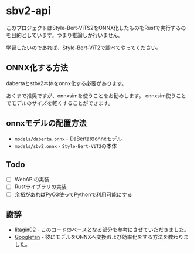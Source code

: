 # sbv2-api
このプロジェクトはStyle-Bert-ViTS2をONNX化したものをRustで実行するのを目的としています。つまり推論しか行いません。

学習したいのであれば、Style-Bert-ViT2で調べてやってください。

## ONNX化する方法
dabertaとstbv2本体をonnx化する必要があります。

あくまで推奨ですが、onnxsimを使うことをお勧めします。
onnxsim使うことでモデルのサイズを軽くすることができます。

## onnxモデルの配置方法
- `models/daberta.onnx` - DaBertaのonnxモデル
- `models/sbv2.onnx` - `Style-Bert-ViT2`の本体

## Todo
- [ ] WebAPIの実装
- [ ] Rustライブラリの実装
- [ ] 余裕があればPyO3使ってPythonで利用可能にする

## 謝辞
- [litagin02](https://github.com/litagin02/Style-Bert-VITS2) - このコードのベースとなる部分を参考にさせていただきました。
- [Googlefan](https://github.com/Googlefan256) - 彼にモデルをONNXヘ変換および効率化をする方法を教わりました。